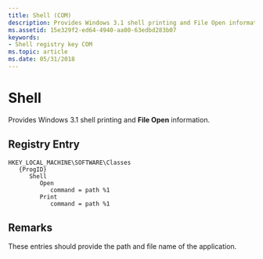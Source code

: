 ```yaml
---
title: Shell (COM)
description: Provides Windows 3.1 shell printing and File Open information.
ms.assetid: 15e329f2-ed64-4940-aa00-63edbd283b07
keywords:
- Shell registry key COM
ms.topic: article
ms.date: 05/31/2018
---
```


# Shell

Provides Windows 3.1 shell printing and **File Open** information.

## Registry Entry

```
HKEY_LOCAL_MACHINE\SOFTWARE\Classes
   {ProgID}
      Shell
         Open
            command = path %1
         Print
            command = path %1
```

## Remarks

These entries should provide the path and file name of the application.

 

 




